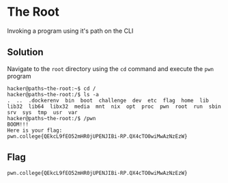 # The Root
Invoking a program using it's path on the CLI

## Solution
Navigate to the `root` directory using the `cd` command and execute the `pwn` program
```
hacker@paths~the-root:~$ cd /
hacker@paths~the-root:/$ ls -a
.  ..  .dockerenv  bin  boot  challenge  dev  etc  flag  home  lib  lib32  lib64  libx32  media  mnt  nix  opt  proc  pwn  root  run  sbin  srv  sys  tmp  usr  var
hacker@paths~the-root:/$ /pwn
BOOM!!!
Here is your flag:
pwn.college{QEkcL9fEO52mHR0jUPENJIBi-RP.QX4cTO0wiMwAzNzEzW}
```

## Flag
`pwn.college{QEkcL9fEO52mHR0jUPENJIBi-RP.QX4cTO0wiMwAzNzEzW}`
